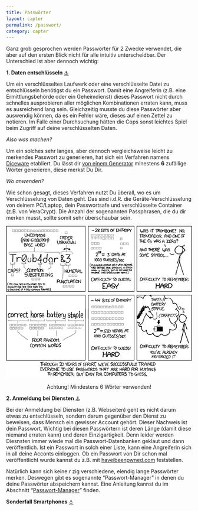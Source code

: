 ```yaml
---
title: Passwörter
layout: capter
permalink: /passwort/
category: capter
---
```

Ganz grob gesprochen werden Passwörter für 2 Zwecke verwendet, die aber auf den ersten Blick nicht für alle intuitiv unterscheidbar. Der Unterschied ist aber dennoch wichtig: 

**1. Daten entschlüsseln** [⚓](#Daten_entschlüsseln) <a id="Daten_entschlüsseln"></a>

Um ein verschlüsseltes Laufwerk oder eine verschlüsselte Datei zu entschlüsseln benötigst du ein Passwort. Damit eine Angreiferin (z.B. eine Ermittlungsbehörde oder ein Geheimdienst) dieses Passwort nicht durch schnelles ausprobieren aller möglichen Kombinationen erraten kann, muss es ausreichend lang sein. Gleichzeitig musste du diese Passwörter aber auswendig können, da es ein Fehler wäre, dieses auf einen Zettel zu notieren. Im Falle einer Durchsuchung hätten die Cops sonst leichtes Spiel beim Zugriff auf deine verschlüsselten Daten. 

_Also was machen?_

Um ein solches sehr langes, aber dennoch vergleichsweise leicht zu merkendes Passwort zu generieren, hat sich ein Verfahren namens [Diceware](https://de.wikipedia.org/wiki/Diceware) etabliert. Du lässt dir [von einem Generator](https://www.rempe.us/diceware/#german) minestens __6__ zufällige Wörter generieren, diese merkst Du Dir.

_Wo anwenden?_

Wie schon gesagt, dieses Verfahren nutzt Du überall, wo es um Verschlüsselung von Daten geht. Das sind i.d.R. die Geräte-Verschlüsselung von deinem PC/Laptop, dein Passwortsafe und verschlüsselte Container (z.B. von VeraCrypt). Die Anzahl der sogenannten Passphrasen, die du dir merken musst, sollte somit sehr überschaubar sein.

![xkcd password strength](/assets/posts/password_strength.png)
<p style="text-align: center;">Achtung! Mindestens 6 Wörter verwenden!</p>

**2. Anmeldung bei Diensten** [⚓](#Anmeldung_Dienste) <a id="Anmeldung_Dienste"></a>

Bei der Anmeldung bei Diensten (z.B. Webseiten) geht es nicht darum etwas zu entschlüsseln, sondern darum gegenüber den Dienst zu beweisen, dass Mensch ein gewisser Account gehört. Dieser Nachweis ist dein Passwort. Wichtig bei diesen Passwörtern ist deren Länge (damit diese niemand erraten kann) und deren Einzigartigkeit. Denn leider werden Diesnsten immer wiede mal die Passwort-Datenbanken geklaut und dann veröffentlich. Ist ein Passwort in solch einer Liste, kann eine Angreiferin sich in all deine Acconts einloggen. Ob ein Passwort von Dir schon mal veröffentlicht wurde kannst du z.B. mit [haveibeenpwned.com](https://haveibeenpwned.com/) feststellen.

Natürlich kann sich keine:r zig verschiedene, elendig lange Passwörter merken. Deswegen gibt es sogenannte “Passwort-Manager” in denen du deine Passwörter abspeichern kannst. Eine Anleitung kannst du im Abschnitt “[Passwort-Manager](/passwort-manager)” finden.

**Sonderfall Smartphones** [⚓](#Smartphone) <a id="Smartphone"></a>

